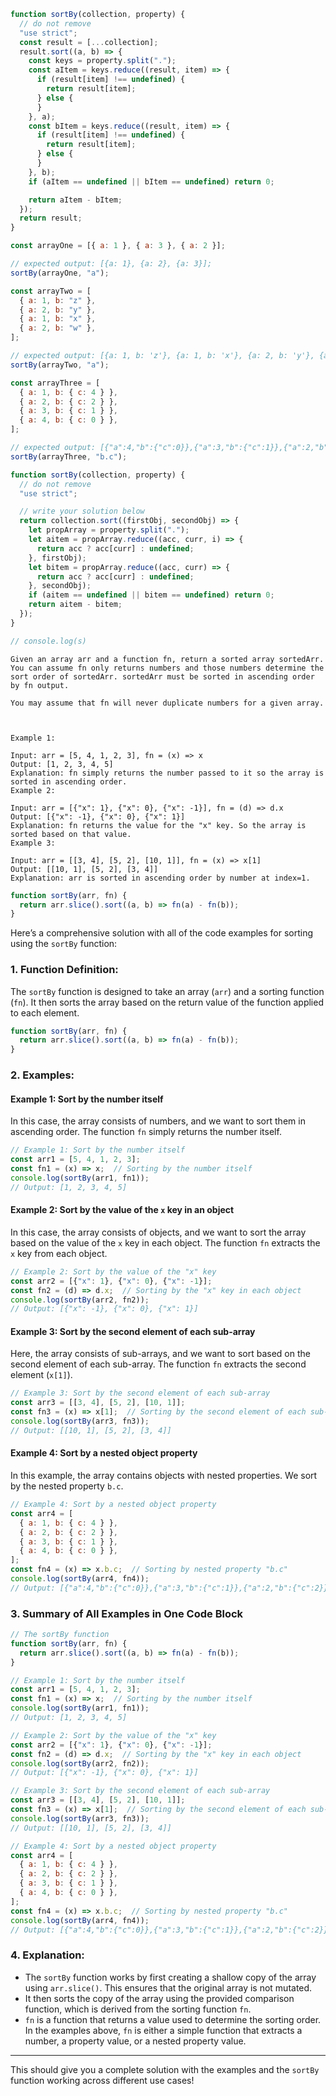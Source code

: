 ```js
function sortBy(collection, property) {
  // do not remove
  "use strict";
  const result = [...collection];
  result.sort((a, b) => {
    const keys = property.split(".");
    const aItem = keys.reduce((result, item) => {
      if (result[item] !== undefined) {
        return result[item];
      } else {
      }
    }, a);
    const bItem = keys.reduce((result, item) => {
      if (result[item] !== undefined) {
        return result[item];
      } else {
      }
    }, b);
    if (aItem == undefined || bItem == undefined) return 0;

    return aItem - bItem;
  });
  return result;
}

const arrayOne = [{ a: 1 }, { a: 3 }, { a: 2 }];

// expected output: [{a: 1}, {a: 2}, {a: 3}];
sortBy(arrayOne, "a");

const arrayTwo = [
  { a: 1, b: "z" },
  { a: 2, b: "y" },
  { a: 1, b: "x" },
  { a: 2, b: "w" },
];

// expected output: [{a: 1, b: 'z'}, {a: 1, b: 'x'}, {a: 2, b: 'y'}, {a: 2, b: 'w'}];
sortBy(arrayTwo, "a");

const arrayThree = [
  { a: 1, b: { c: 4 } },
  { a: 2, b: { c: 2 } },
  { a: 3, b: { c: 1 } },
  { a: 4, b: { c: 0 } },
];

// expected output: [{"a":4,"b":{"c":0}},{"a":3,"b":{"c":1}},{"a":2,"b":{"c":2}},{"a":1,"b":{"c":4}}]
sortBy(arrayThree, "b.c");

```
```js
function sortBy(collection, property) {
  // do not remove
  "use strict";

  // write your solution below
  return collection.sort((firstObj, secondObj) => {
    let propArray = property.split(".");
    let aitem = propArray.reduce((acc, curr, i) => {
      return acc ? acc[curr] : undefined;
    }, firstObj);
    let bitem = propArray.reduce((acc, curr) => {
      return acc ? acc[curr] : undefined;
    }, secondObj);
    if (aitem == undefined || bitem == undefined) return 0;
    return aitem - bitem;
  });
}

// console.log(s)


```

```
Given an array arr and a function fn, return a sorted array sortedArr. You can assume fn only returns numbers and those numbers determine the sort order of sortedArr. sortedArr must be sorted in ascending order by fn output.

You may assume that fn will never duplicate numbers for a given array.



Example 1:

Input: arr = [5, 4, 1, 2, 3], fn = (x) => x
Output: [1, 2, 3, 4, 5]
Explanation: fn simply returns the number passed to it so the array is sorted in ascending order.
Example 2:

Input: arr = [{"x": 1}, {"x": 0}, {"x": -1}], fn = (d) => d.x
Output: [{"x": -1}, {"x": 0}, {"x": 1}]
Explanation: fn returns the value for the "x" key. So the array is sorted based on that value.
Example 3:

Input: arr = [[3, 4], [5, 2], [10, 1]], fn = (x) => x[1]
Output: [[10, 1], [5, 2], [3, 4]]
Explanation: arr is sorted in ascending order by number at index=1.

```
```js
function sortBy(arr, fn) {
  return arr.slice().sort((a, b) => fn(a) - fn(b));
}
```


Here’s a comprehensive solution with all of the code examples for sorting using the `sortBy` function:

### 1. **Function Definition:**

The `sortBy` function is designed to take an array (`arr`) and a sorting function (`fn`). It then sorts the array based on the return value of the function applied to each element.

```javascript
function sortBy(arr, fn) {
  return arr.slice().sort((a, b) => fn(a) - fn(b));
}
```

### 2. **Examples:**

#### Example 1: **Sort by the number itself**

In this case, the array consists of numbers, and we want to sort them in ascending order. The function `fn` simply returns the number itself.

```javascript
// Example 1: Sort by the number itself
const arr1 = [5, 4, 1, 2, 3];
const fn1 = (x) => x;  // Sorting by the number itself
console.log(sortBy(arr1, fn1)); 
// Output: [1, 2, 3, 4, 5]
```

#### Example 2: **Sort by the value of the `x` key in an object**

In this case, the array consists of objects, and we want to sort the array based on the value of the `x` key in each object. The function `fn` extracts the `x` key from each object.

```javascript
// Example 2: Sort by the value of the "x" key
const arr2 = [{"x": 1}, {"x": 0}, {"x": -1}];
const fn2 = (d) => d.x;  // Sorting by the "x" key in each object
console.log(sortBy(arr2, fn2)); 
// Output: [{"x": -1}, {"x": 0}, {"x": 1}]
```

#### Example 3: **Sort by the second element of each sub-array**

Here, the array consists of sub-arrays, and we want to sort based on the second element of each sub-array. The function `fn` extracts the second element (`x[1]`).

```javascript
// Example 3: Sort by the second element of each sub-array
const arr3 = [[3, 4], [5, 2], [10, 1]];
const fn3 = (x) => x[1];  // Sorting by the second element of each sub-array
console.log(sortBy(arr3, fn3)); 
// Output: [[10, 1], [5, 2], [3, 4]]
```

#### Example 4: **Sort by a nested object property**

In this example, the array contains objects with nested properties. We sort by the nested property `b.c`.

```javascript
// Example 4: Sort by a nested object property
const arr4 = [
  { a: 1, b: { c: 4 } },
  { a: 2, b: { c: 2 } },
  { a: 3, b: { c: 1 } },
  { a: 4, b: { c: 0 } },
];
const fn4 = (x) => x.b.c;  // Sorting by nested property "b.c"
console.log(sortBy(arr4, fn4)); 
// Output: [{"a":4,"b":{"c":0}},{"a":3,"b":{"c":1}},{"a":2,"b":{"c":2}},{"a":1,"b":{"c":4}}]
```

### 3. **Summary of All Examples in One Code Block**

```javascript
// The sortBy function
function sortBy(arr, fn) {
  return arr.slice().sort((a, b) => fn(a) - fn(b));
}

// Example 1: Sort by the number itself
const arr1 = [5, 4, 1, 2, 3];
const fn1 = (x) => x;  // Sorting by the number itself
console.log(sortBy(arr1, fn1)); 
// Output: [1, 2, 3, 4, 5]

// Example 2: Sort by the value of the "x" key
const arr2 = [{"x": 1}, {"x": 0}, {"x": -1}];
const fn2 = (d) => d.x;  // Sorting by the "x" key in each object
console.log(sortBy(arr2, fn2)); 
// Output: [{"x": -1}, {"x": 0}, {"x": 1}]

// Example 3: Sort by the second element of each sub-array
const arr3 = [[3, 4], [5, 2], [10, 1]];
const fn3 = (x) => x[1];  // Sorting by the second element of each sub-array
console.log(sortBy(arr3, fn3)); 
// Output: [[10, 1], [5, 2], [3, 4]]

// Example 4: Sort by a nested object property
const arr4 = [
  { a: 1, b: { c: 4 } },
  { a: 2, b: { c: 2 } },
  { a: 3, b: { c: 1 } },
  { a: 4, b: { c: 0 } },
];
const fn4 = (x) => x.b.c;  // Sorting by nested property "b.c"
console.log(sortBy(arr4, fn4)); 
// Output: [{"a":4,"b":{"c":0}},{"a":3,"b":{"c":1}},{"a":2,"b":{"c":2}},{"a":1,"b":{"c":4}}]
```

### 4. **Explanation:**

- The `sortBy` function works by first creating a shallow copy of the array using `arr.slice()`. This ensures that the original array is not mutated.
- It then sorts the copy of the array using the provided comparison function, which is derived from the sorting function `fn`.
- `fn` is a function that returns a value used to determine the sorting order. In the examples above, `fn` is either a simple function that extracts a number, a property value, or a nested property value.

---

This should give you a complete solution with the examples and the `sortBy` function working across different use cases!